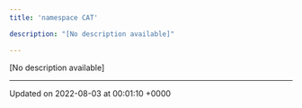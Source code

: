 ```yaml
---
title: 'namespace CAT'

description: "[No description available]"

---
```







[No description available]






-------------------------------

Updated on 2022-08-03 at 00:01:10 +0000